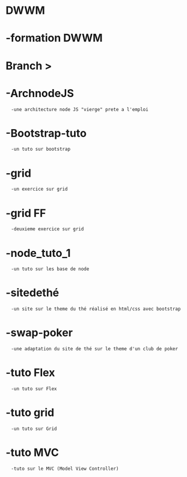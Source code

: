 # DWWM
# -formation DWWM

# Branch >

# -ArchnodeJS
      -une architecture node JS "vierge" prete a l'emploi 

# -Bootstrap-tuto
      -un tuto sur bootstrap 

# -grid
      -un exercice sur grid 
# -grid FF 
      -deuxieme exercice sur grid 

# -node_tuto_1
      -un tuto sur les base de node

# -sitedethé
      -un site sur le theme du thé réalisé en html/css avec bootstrap 

# -swap-poker 
      -une adaptation du site de thé sur le theme d'un club de poker

# -tuto Flex
      -un tuto sur Flex

# -tuto grid 
      -un tuto sur Grid
 
# -tuto MVC 
      -tuto sur le MVC (Model View Controller)
